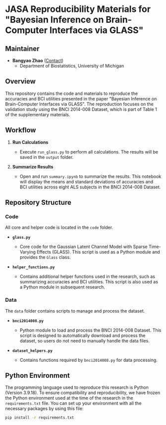 # JASA Reproducibility Materials for "Bayesian Inference on Brain-Computer Interfaces via GLASS"

## Maintainer
- **Bangyao Zhao** ([Contact](mailto:jiankang@umich.edu))
  - Department of Biostatistics, University of Michigan

## Overview
This repository contains the code and materials to reproduce the accuracies and BCI utilities presented in the paper "Bayesian Inference on Brain-Computer Interfaces via GLASS". The reproduction focuses on the validation study using the BNCI 2014-008 Dataset, which is part of Table 1 of the supplementary materials.

## Workflow

1. **Run Calculations**
   - Execute `run_glass.py` to perform all calculations. The results will be saved in the `output` folder.
   
2. **Summarize Results**
   - Open and run `summary.ipynb` to summarize the results. This notebook will display the means and standard deviations of accuracies and BCI utilities across eight ALS subjects in the BNCI 2014-008 Dataset.

## Repository Structure

### Code
All core and helper code is located in the `code` folder.

- **`glass.py`**
  - Core code for the Gaussian Latent Channel Model with Sparse Time-Varying Effects (GLASS). This script is used as a Python module and provides the `Glass` class.
  
- **`helper_functions.py`**
  - Contains additional helper functions used in the research, such as summarizing accuracies and BCI utilities. This script is also used as a Python module in subsequent research.

### Data
The `data` folder contains scripts to manage and process the dataset.

- **`bnci2014008.py`**
  - Python module to load and process the BNCI 2014-008 Dataset. This script is designed to automatically download and process the dataset, so users do not need to manually handle the data files.
  
- **`dataset_helpers.py`**
  - Contains functions required by `bnci2014008.py` for data processing.

## Python Environment

The programming language used to reproduce this research is Python (Version 3.9.18). To ensure compatibility and reproducibility, we have frozen the Python environment used at the time of the research in the `requirements.txt` file. You can set up your environment with all the necessary packages by using this file:

```bash
pip install -r requirements.txt
```

